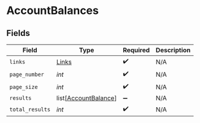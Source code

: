 # AccountBalances


## Fields

| Field                                                         | Type                                                          | Required                                                      | Description                                                   |
| ------------------------------------------------------------- | ------------------------------------------------------------- | ------------------------------------------------------------- | ------------------------------------------------------------- |
| `links`                                                       | [Links](../../models/shared/links.md)                         | :heavy_check_mark:                                            | N/A                                                           |
| `page_number`                                                 | *int*                                                         | :heavy_check_mark:                                            | N/A                                                           |
| `page_size`                                                   | *int*                                                         | :heavy_check_mark:                                            | N/A                                                           |
| `results`                                                     | list[[AccountBalance](../../models/shared/accountbalance.md)] | :heavy_minus_sign:                                            | N/A                                                           |
| `total_results`                                               | *int*                                                         | :heavy_check_mark:                                            | N/A                                                           |